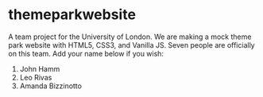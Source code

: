# themeparkwebsite
A team project for the University of London. We are making a mock theme park website with HTML5, CSS3, and Vanilla JS. Seven people are officially on this team.
Add your name below if you wish:
  1. John Hamm
  2. Leo Rivas
  3. Amanda Bizzinotto
